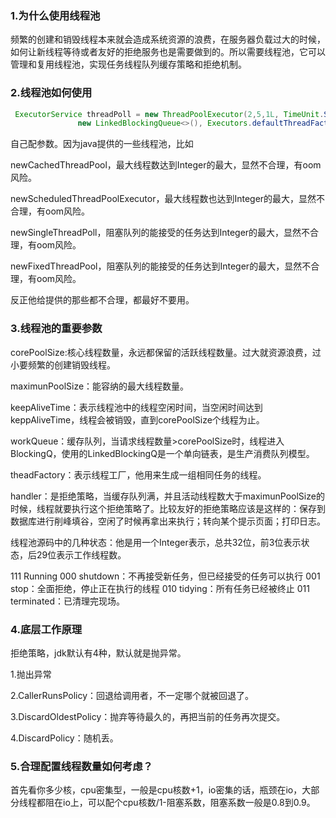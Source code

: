 ### 1.为什么使用线程池

频繁的创建和销毁线程本来就会造成系统资源的浪费，在服务器负载过大的时候，如何让新线程等待或者友好的拒绝服务也是需要做到的。所以需要线程池，它可以管理和复用线程池，实现任务线程队列缓存策略和拒绝机制。

### 2.线程池如何使用

```java
 ExecutorService threadPoll = new ThreadPoolExecutor(2,5,1L, TimeUnit.SECONDS,
               new LinkedBlockingQueue<>(), Executors.defaultThreadFactory(),new ThreadPoolExecutor.AbortPolicy());
```

自己配参数。因为java提供的一些线程池，比如

newCachedThreadPool，最大线程数达到Integer的最大，显然不合理，有oom风险。

newScheduledThreadPoolExecutor，最大线程数也达到Integer的最大，显然不合理，有oom风险。

newSingleThreadPoll，阻塞队列的能接受的任务达到Integer的最大，显然不合理，有oom风险。

newFixedThreadPool，阻塞队列的能接受的任务达到Integer的最大，显然不合理，有oom风险。

反正他给提供的那些都不合理，都最好不要用。

### 3.线程池的重要参数

corePoolSize:核心线程数量，永远都保留的活跃线程数量。过大就资源浪费，过小要频繁的创建销毁线程。

maximunPoolSize：能容纳的最大线程数量。

keepAliveTime：表示线程池中的线程空闲时间，当空闲时间达到keppAliveTime，线程会被销毁，直到corePoolSize个线程为止。

workQueue：缓存队列，当请求线程数量>corePoolSize时，线程进入BlockingQ，使用的LinkedBlockingQ是一个单向链表，是生产消费队列模型。

theadFactory：表示线程工厂，他用来生成一组相同任务的线程。

handler：是拒绝策略，当缓存队列满，并且活动线程数大于maximunPoolSize的时候，线程就要执行这个拒绝策略了。比较友好的拒绝策略应该是这样的：保存到数据库进行削峰填谷，空闲了时候再拿出来执行；转向某个提示页面；打印日志。


线程池源码中的几种状态：他是用一个Integer表示，总共32位，前3位表示状态，后29位表示工作线程数。

111 Running
000 shutdown：不再接受新任务，但已经接受的任务可以执行
001 stop：全面拒绝，停止正在执行的线程
010 tidying：所有任务已经被终止
011 terminated：已清理完现场。

### 4.底层工作原理

拒绝策略，jdk默认有4种，默认就是抛异常。

1.抛出异常

2.CallerRunsPolicy：回退给调用者，不一定哪个就被回退了。

3.DiscardOldestPolicy：抛弃等待最久的，再把当前的任务再次提交。

4.DiscardPolicy：随机丢。

### 5.合理配置线程数量如何考虑？

首先看你多少核，cpu密集型，一般是cpu核数+1，io密集的话，瓶颈在io，大部分线程都阻在io上，可以配个cpu核数/1-阻塞系数，阻塞系数一般是0.8到0.9。

